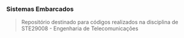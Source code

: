 ### Sistemas Embarcados

> Repositório destinado para códigos realizados na disciplina de STE29008 - Engenharia de Telecomunicações

